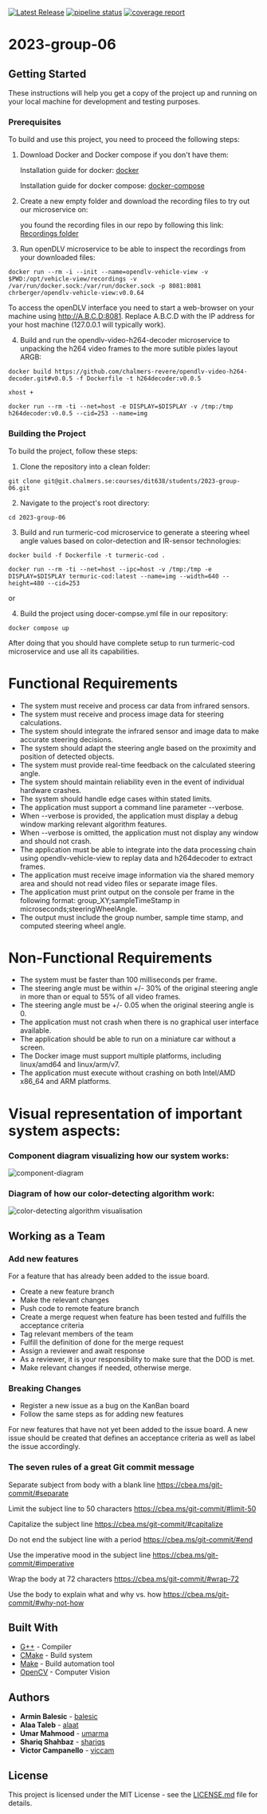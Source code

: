 [![Latest Release](https://git.chalmers.se/courses/dit638/students/2023-group-06/-/badges/release.svg)](https://git.chalmers.se/courses/dit638/students/2023-group-06/-/releases)
[![pipeline status](https://git.chalmers.se/courses/dit638/students/2023-group-06/badges/main/pipeline.svg)](https://git.chalmers.se/courses/dit638/students/2023-group-06/-/pipelines)
[![coverage report](https://git.chalmers.se/courses/dit638/students/2023-group-06/badges/a8-bonus/coverage.svg)](https://git.chalmers.se/courses/dit638/students/2023-group-06/-/graphs/main/charts)

# 2023-group-06

## Getting Started

These instructions will help you get a copy of the project up and running on your local machine for development and testing purposes.

### Prerequisites

To build and use this project, you need to proceed the following steps:

1. Download Docker and Docker compose if you don't have them:

   Installation guide for docker: [docker](https://docs.docker.com/engine/install/)

   Installation guide for docker compose: [docker-compose](https://docs.docker.com/compose/install/)

2. Create a new empty folder and download the recording files to try out our microservice on:

   you found the recording files in our repo by following this link: [Recordings folder](https://git.chalmers.se/courses/dit638/students/2023-group-06/-/tree/main/recordings)

3. Run openDLV microservice to be able to inspect the recordings from your downloaded files:

```
docker run --rm -i --init --name=opendlv-vehicle-view -v $PWD:/opt/vehicle-view/recordings -v /var/run/docker.sock:/var/run/docker.sock -p 8081:8081 chrberger/opendlv-vehicle-view:v0.0.64

```

To access the openDLV interface you need to start a web-browser on your machine using http://A.B.C.D:8081. Replace A.B.C.D with the IP address for your host machine (127.0.0.1 will typically work).

4. Build and run the opendlv-video-h264-decoder microservice to unpacking the h264 video frames to the more sutible pixles layout ARGB:

```
docker build https://github.com/chalmers-revere/opendlv-video-h264-decoder.git#v0.0.5 -f Dockerfile -t h264decoder:v0.0.5

xhost +

docker run --rm -ti --net=host -e DISPLAY=$DISPLAY -v /tmp:/tmp h264decoder:v0.0.5 --cid=253 --name=img
```

### Building the Project

To build the project, follow these steps:

1. Clone the repository into a clean folder:

```
git clone git@git.chalmers.se:courses/dit638/students/2023-group-06.git
```

2. Navigate to the project's root directory:

```
cd 2023-group-06
```

3. Build and run turmeric-cod microservice to generate a steering wheel angle values based on color-detection and IR-sensor technologies:

```
docker build -f Dockerfile -t turmeric-cod .

docker run --rm -ti --net=host --ipc=host -v /tmp:/tmp -e DISPLAY=$DISPLAY termuric-cod:latest --name=img --width=640 --height=480 --cid=253
```

or

4. Build the project using docer-compse.yml file in our repository:

```
docker compose up

```

After doing that you should have complete setup to run turmeric-cod microservice and use all its capabilities.

# Functional Requirements

- The system must receive and process car data from infrared sensors.
- The system must receive and process image data for steering calculations.
- The system should integrate the infrared sensor and image data to make accurate steering decisions.
- The system should adapt the steering angle based on the proximity and position of detected objects.
- The system must provide real-time feedback on the calculated steering angle.
- The system should maintain reliability even in the event of individual hardware crashes.
- The system should handle edge cases within stated limits.
- The application must support a command line parameter --verbose.
- When --verbose is provided, the application must display a debug window marking relevant algorithm features.
- When --verbose is omitted, the application must not display any window and should not crash.
- The application must be able to integrate into the data processing chain using opendlv-vehicle-view to replay data and h264decoder to extract frames.
- The application must receive image information via the shared memory area and should not read video files or separate image files.
- The application must print output on the console per frame in the following format: group_XY;sampleTimeStamp in microseconds;steeringWheelAngle.
- The output must include the group number, sample time stamp, and computed steering wheel angle.

# Non-Functional Requirements

- The system must be faster than 100 milliseconds per frame.
- The steering angle must be within +/- 30% of the original steering angle in more than or equal to 55% of all video frames.
- The steering angle must be +/- 0.05 when the original steering angle is 0.
- The application must not crash when there is no graphical user interface available.
- The application should be able to run on a miniature car without a screen.
- The Docker image must support multiple platforms, including linux/amd64 and linux/arm/v7.
- The application must execute without crashing on both Intel/AMD x86_64 and ARM platforms.

# Visual representation of important system aspects:

### Component diagram visualizing how our system works:

![component-diagram](diagrams/component-digram-dit639.drawio.png)

### Diagram of how our color-detecting algorithm work:

![color-detecting algorithm visualisation](diagrams/algorithm-visualisation.drawio.png)

## Working as a Team

### Add new features

For a feature that has already been added to the issue board.

- Create a new feature branch
- Make the relevant changes
- Push code to remote feature branch
- Create a merge request when feature has been tested and fulfills the acceptance criteria
- Tag relevant members of the team
- Fulfill the definition of done for the merge request
- Assign a reviewer and await response
- As a reviewer, it is your responsibility to make sure that the DOD is met.
- Make relevant changes if needed, otherwise merge.

### Breaking Changes

- Register a new issue as a bug on the KanBan board
- Follow the same steps as for adding new features

For new features that have not yet been added to the issue board. A new issue should be created that defines an acceptance criteria as well as label the issue accordingly.

### The seven rules of a great Git commit message

Separate subject from body with a blank line https://cbea.ms/git-commit/#separate

Limit the subject line to 50 characters https://cbea.ms/git-commit/#limit-50

Capitalize the subject line https://cbea.ms/git-commit/#capitalize

Do not end the subject line with a period https://cbea.ms/git-commit/#end

Use the imperative mood in the subject line https://cbea.ms/git-commit/#imperative

Wrap the body at 72 characters https://cbea.ms/git-commit/#wrap-72

Use the body to explain what and why vs. how https://cbea.ms/git-commit/#why-not-how

## Built With

- [G++](https://gcc.gnu.org/) - Compiler
- [CMake](https://cmake.org/) - Build system
- [Make](https://www.gnu.org/software/make/) - Build automation tool
- [OpenCV](https://opencv.org/) - Computer Vision

## Authors

- **Armin Balesic** - [balesic](https://git.chalmers.se/balesic)
- **Alaa Taleb** - [alaat](https://git.chalmers.se/alaat)
- **Umar Mahmood** - [umarma](https://git.chalmers.se/umarma)
- **Shariq Shahbaz** - [shariqs](https://git.chalmers.se/shariqs)
- **Victor Campanello** - [viccam](https://git.chalmers.se/viccam)

## License

This project is licensed under the MIT License - see the [LICENSE.md](LICENSE.md) file for details.
